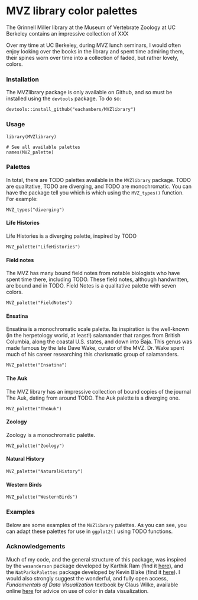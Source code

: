 # MVZ library color palettes

The Grinnell Miller library at the Museum of Vertebrate Zoology at UC Berkeley contains an impressive collection of XXX

Over my time at UC Berkeley, during MVZ lunch seminars, I would often enjoy looking over the books in the library and spent time admiring them, their spines worn over time into a collection of faded, but rather lovely, colors.

### Installation

The MVZlibrary package is only available on Github, and so must be installed using the `devtools` package. To do so:

```{r install}
devtools::install_github("eachambers/MVZlibrary")
```

### Usage

```{r usage}
library(MVZlibrary)

# See all available palettes
names(MVZ_palette)
```

### Palettes

In total, there are TODO palettes available in the `MVZlibrary` package. TODO are qualitative, TODO are diverging, and TODO are monochromatic. You can have the package tell you which is which using the `MVZ_types()` function. For example:

```{r palette types}
MVZ_types("diverging")
```

#### Life Histories

Life Histories is a diverging palette, inspired by TODO

```{r}
MVZ_palette("LifeHistories")
```

#### Field notes

The MVZ has many bound field notes from notable biologists who have spent time there, including TODO. These field notes, although handwritten, are bound and in TODO. Field Notes is a qualitative palette with seven colors.

```{r}
MVZ_palette("FieldNotes")
```

#### Ensatina

Ensatina is a monochromatic scale palette. Its inspiration is the well-known (in the herpetology world, at least!) salamander that ranges from British Columbia, along the coastal U.S. states, and down into Baja. This genus was made famous by the late Dave Wake, curator of the MVZ. Dr. Wake spent much of his career researching this charismatic group of salamanders.

```{r}
MVZ_palette("Ensatina")
```

#### The Auk

The MVZ library has an impressive collection of bound copies of the journal The Auk, dating from around TODO. The Auk palette is a diverging one.

```{r}
MVZ_palette("TheAuk")
```

#### Zoology

Zoology is a monochromatic palette.

```{r}
MVZ_palette("Zoology")
```

#### Natural History

```{r}
MVZ_palette("NaturalHistory")
```

#### Western Birds

```{r}
MVZ_palette("WesternBirds")
```

### Examples

Below are some examples of the `MVZlibrary` palettes. As you can see, you can adapt these palettes for use in `ggplot2()` using TODO functions.

### Acknowledgements

Much of my code, and the general structure of this package, was inspired by the `wesanderson` package developed by Karthik Ram (find it [here](https://github.com/karthik/wesanderson)), and the `NatParksPalettes` package developed by Kevin Blake (find it [here](https://github.com/kevinsblake/NatParksPalettes)). I would also strongly suggest the wonderful, and fully open access, *Fundamentals of Data Visualization* textbook by Claus Wilke, available online [here](https://clauswilke.com/dataviz/) for advice on use of color in data visualization.
